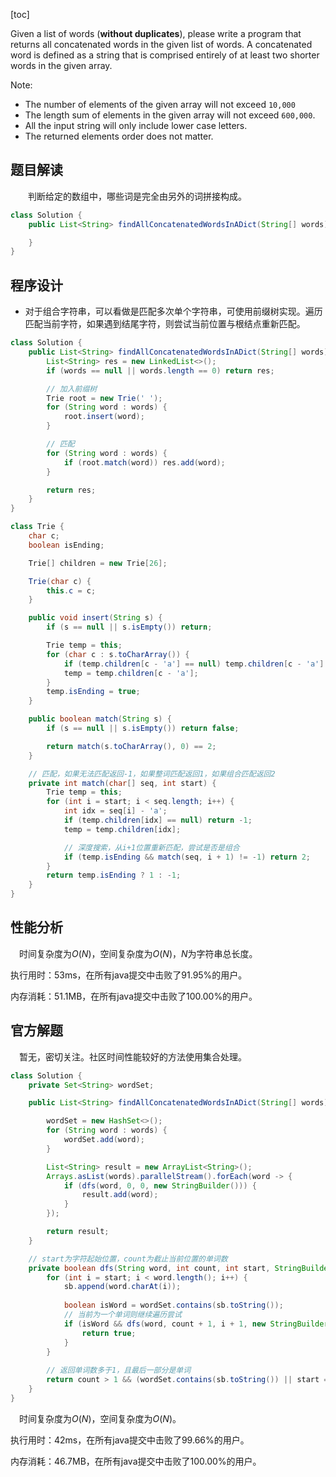 [toc]

Given a list of words (**without duplicates**), please write a program that returns all concatenated words in the given list of words.
A concatenated word is defined as a string that is comprised entirely of at least two shorter words in the given array.



Note:

* The number of elements of the given array will not exceed `10,000`
* The length sum of elements in the given array will not exceed `600,000`.
* All the input string will only include lower case letters.
* The returned elements order does not matter.



## 题目解读

&emsp;&emsp;判断给定的数组中，哪些词是完全由另外的词拼接构成。

```java
class Solution {
    public List<String> findAllConcatenatedWordsInADict(String[] words) {

    }
}
```

## 程序设计

* 对于组合字符串，可以看做是匹配多次单个字符串，可使用前缀树实现。遍历匹配当前字符，如果遇到结尾字符，则尝试当前位置与根结点重新匹配。

```java
class Solution {
    public List<String> findAllConcatenatedWordsInADict(String[] words) {
        List<String> res = new LinkedList<>();
        if (words == null || words.length == 0) return res;

        // 加入前缀树
        Trie root = new Trie(' ');
        for (String word : words) {
            root.insert(word);
        }

        // 匹配
        for (String word : words) {
            if (root.match(word)) res.add(word);
        }

        return res;
    }
}

class Trie {
    char c;
    boolean isEnding;

    Trie[] children = new Trie[26];

    Trie(char c) {
        this.c = c;
    }

    public void insert(String s) {
        if (s == null || s.isEmpty()) return;

        Trie temp = this;
        for (char c : s.toCharArray()) {
            if (temp.children[c - 'a'] == null) temp.children[c - 'a'] = new Trie(c);
            temp = temp.children[c - 'a'];
        }
        temp.isEnding = true;
    }

    public boolean match(String s) {
        if (s == null || s.isEmpty()) return false;

        return match(s.toCharArray(), 0) == 2;
    }

    // 匹配，如果无法匹配返回-1，如果整词匹配返回1，如果组合匹配返回2
    private int match(char[] seq, int start) {
        Trie temp = this;
        for (int i = start; i < seq.length; i++) {
            int idx = seq[i] - 'a';
            if (temp.children[idx] == null) return -1;
            temp = temp.children[idx];

            // 深度搜索，从i+1位置重新匹配，尝试是否是组合
            if (temp.isEnding && match(seq, i + 1) != -1) return 2;
        }
        return temp.isEnding ? 1 : -1;
    }
}
```

## 性能分析

&emsp;时间复杂度为$O(N)$，空间复杂度为$O(N)$，$N$为字符串总长度。

执行用时：53ms，在所有java提交中击败了91.95%的用户。

内存消耗：51.1MB，在所有java提交中击败了100.00%的用户。

## 官方解题

&emsp;暂无，密切关注。社区时间性能较好的方法使用集合处理。

```java
class Solution {
    private Set<String> wordSet;

    public List<String> findAllConcatenatedWordsInADict(String[] words) {

        wordSet = new HashSet<>();
        for (String word : words) {
            wordSet.add(word);
        }

        List<String> result = new ArrayList<String>();
        Arrays.asList(words).parallelStream().forEach(word -> {
            if (dfs(word, 0, 0, new StringBuilder())) {
                result.add(word);
            }
        });

        return result;
    }

    // start为字符起始位置，count为截止当前位置的单词数
    private boolean dfs(String word, int count, int start, StringBuilder sb) {
        for (int i = start; i < word.length(); i++) {
            sb.append(word.charAt(i));
            
            boolean isWord = wordSet.contains(sb.toString());
            // 当前为一个单词则继续遍历尝试
            if (isWord && dfs(word, count + 1, i + 1, new StringBuilder())) {
                return true;
            }
        }
        
        // 返回单词数多于1，且最后一部分是单词
        return count > 1 && (wordSet.contains(sb.toString()) || start == word.length());
    }
}
```

&emsp;时间复杂度为$O(N)$，空间复杂度为$O(N)$。

执行用时：42ms，在所有java提交中击败了99.66%的用户。

内存消耗：46.7MB，在所有java提交中击败了100.00%的用户。